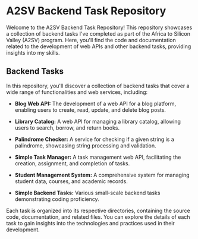 # A2SV Backend Task Repository

Welcome to the A2SV Backend Task Repository! This repository showcases a collection of backend tasks I've completed as part of the Africa to Silicon Valley (A2SV) program. Here, you'll find the code and documentation related to the development of web APIs and other backend tasks, providing insights into my skills.

## Backend Tasks

In this repository, you'll discover a collection of backend tasks that cover a wide range of functionalities and web services, including:

- **Blog Web API:** The development of a web API for a blog platform, enabling users to create, read, update, and delete blog posts.

- **Library Catalog:** A web API for managing a library catalog, allowing users to search, borrow, and return books.

- **Palindrome Checker:** A service for checking if a given string is a palindrome, showcasing string processing and validation.

- **Simple Task Manager:** A task management web API, facilitating the creation, assignment, and completion of tasks.

- **Student Management System:** A comprehensive system for managing student data, courses, and academic records.

- **Simple Backend Tasks:** Various small-scale backend tasks demonstrating coding proficiency.

Each task is organized into its respective directories, containing the source code, documentation, and related files. You can explore the details of each task to gain insights into the technologies and practices used in their development.

